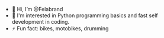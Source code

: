 - 👋 Hi, I’m @Felabrand
- 👀 I'm interested in Python programming basics and fast self development in coding.
- ⚡ Fun fact: bikes, motobikes, drumming

<!---
Felabrand/Felabrand is a ✨ special ✨ repository because its `README.md` (this file) appears on your GitHub profile.
You can click the Preview link to take a look at your changes.
--->
